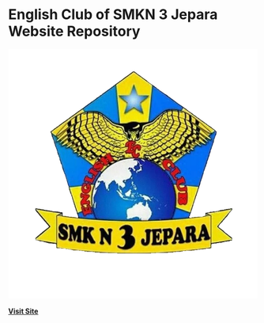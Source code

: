 # English Club of SMKN 3 Jepara Website Repository
![img](logo_alpha.png)

**[Visit Site](https://ecossmea.github.io)**
